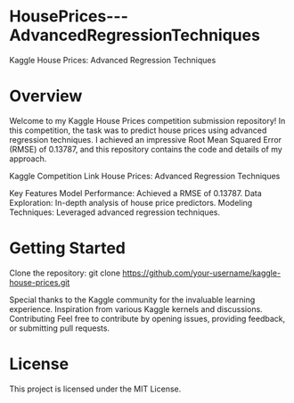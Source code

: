 # HousePrices---AdvancedRegressionTechniques

Kaggle House Prices: Advanced Regression Techniques
# Overview
Welcome to my Kaggle House Prices competition submission repository! In this competition, the task was to predict house prices using advanced regression techniques. I achieved an impressive Root Mean Squared Error (RMSE) of 0.13787, and this repository contains the code and details of my approach.

Kaggle Competition Link
House Prices: Advanced Regression Techniques

Key Features
Model Performance: Achieved a RMSE of 0.13787.
Data Exploration: In-depth analysis of house price predictors.
Modeling Techniques: Leveraged advanced regression techniques.

# Getting Started
Clone the repository:
git clone https://github.com/your-username/kaggle-house-prices.git

Special thanks to the Kaggle community for the invaluable learning experience.
Inspiration from various Kaggle kernels and discussions.
Contributing
Feel free to contribute by opening issues, providing feedback, or submitting pull requests.

# License
This project is licensed under the MIT License.

